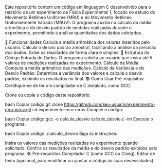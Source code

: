 Este repositório contém um código em linguagem C desenvolvido para o relatório de um experimento de Física Experimental 1, focado no estudo do Movimento Retilíneo Uniforme (MRU) e do Movimento Retilíneo Uniformemente Variado (MRUV). O programa auxilia no cálculo da média aritmética e do desvio padrão de medidas realizadas durante o experimento, permitindo a análise quantitativa dos dados coletados.

🧰 Funcionalidades
Calcula a média aritmética dos valores inseridos pelo usuário.
Calcula o desvio padrão amostral, facilitando a análise da precisão dos dados.
Exibe os resultados de forma clara e simples.
📝 Estrutura do Código
Entrada de Dados: O programa solicita ao usuário que insira até 5 valores de medições realizadas no experimento.
Cálculo da Média: Computa a média aritmética das medições.
Cálculo da Variância e do Desvio Padrão: Determina a variância dos valores e calcula o desvio padrão, exibindo os resultados no final.
📚 Como Usar
Pré-requisitos:
Certifique-se de ter um compilador de C instalado, como GCC.

Clone ou copie o código deste repositório:

bash
Copiar código
git clone https://github.com/seu-usuario/experimento-mru-mruv.git
cd experimento-mru-mruv
Compile o código:

bash
Copiar código
gcc -o calculo_desvio calculo_desvio.c -lm
Execute o programa:

bash
Copiar código
./calculo_desvio
Siga as instruções:

Insira os valores das medições realizadas no experimento quando solicitado.
Confira os resultados da média e do desvio padrão exibidos pelo programa.
🛠️ Pré-requisitos
Compilador C (como GCC ou Clang).
Editor de texto (opcional, para modificar ou ajustar o código às suas necessidades).
